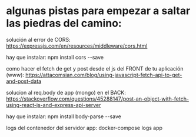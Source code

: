 # algunas pistas para empezar a saltar las piedras del camino:

solución al error de CORS:
https://expressjs.com/en/resources/middleware/cors.html

hay que instalar:
npm install cors --save


como hacer el fetch de get y post desde el js del FRONT de tu aplicación (www):
https://attacomsian.com/blog/using-javascript-fetch-api-to-get-and-post-data

solucion al req.body de app (mongo) en el BACK:
https://stackoverflow.com/questions/45288147/post-an-object-with-fetch-using-react-js-and-express-api-server

hay que instalar: 
npm install body-parse --save

logs del contenedor del servidor app:
docker-compose logs app